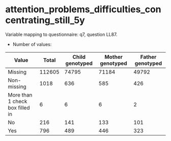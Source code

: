 # attention_problems_difficulties_concentrating_still_5y
Variable mapping to questionnaire: q7, question LL87.
- Number of values:

| Value | Total | Child genotyped | Mother genotyped | Father genotyped |
| ----- | ----- | --------------- | ---------------- | ---------------- |
| Missing | 112605 | 74795 | 71184 | 49792 |
| Non-missing | 1018 | 636 | 585 | 426 |
| More than 1 check box filled in | 6 | 6 | 6 |2 |
| No | 216 | 141 | 133 |101 |
| Yes | 796 | 489 | 446 |323 |



